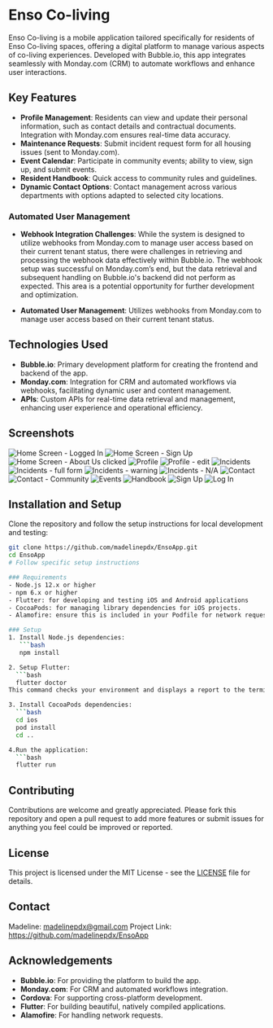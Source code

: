 # Enso Co-living

Enso Co-living is a mobile application tailored specifically for residents of Enso Co-living spaces, offering a digital platform to manage various aspects of co-living experiences. Developed with Bubble.io, this app integrates seamlessly with Monday.com (CRM) to automate workflows and enhance user interactions.

## Key Features

- **Profile Management**: Residents can view and update their personal information, such as contact details and contractual documents. Integration with Monday.com ensures real-time data accuracy.
- **Maintenance Requests**: Submit incident request form for all housing issues (sent to Monday.com).
- **Event Calendar**: Participate in community events; ability to view, sign up, and submit events.
- **Resident Handbook**: Quick access to community rules and guidelines.
- **Dynamic Contact Options**: Contact management across various departments with options adapted to selected city locations.
### Automated User Management
- **Webhook Integration Challenges**: While the system is designed to utilize webhooks from Monday.com to manage user access based on their current tenant status, there were challenges in retrieving and processing the webhook data effectively within Bubble.io. The webhook setup was successful on Monday.com’s end, but the data retrieval and subsequent handling on Bubble.io's backend did not perform as expected. This area is a potential opportunity for further development and optimization.

- **Automated User Management**: Utilizes webhooks from Monday.com to manage user access based on their current tenant status.

## Technologies Used

- **Bubble.io**: Primary development platform for creating the frontend and backend of the app.
- **Monday.com**: Integration for CRM and automated workflows via webhooks, facilitating dynamic user and content management.
- **APIs**: Custom APIs for real-time data retrieval and management, enhancing user experience and operational efficiency.

## Screenshots
![Home Screen - Logged In](screenshots/homepage-logged-in(iPhone%20SE).png)
![Home Screen - Sign Up](screenshots/homepage-not-logged-in(iphone%20SE).png)
![Home Screen - About Us clicked](screenshots/homepage-about-us-clicked%20(iPhone%20SE).png)
![Profile](screenshots/profile(iPhone%20XR).png)
![Profile - edit](screenshots/profile-edit(iPhone%20SE).png)
![Incidents](screenshots/incidents(iPhone%20XR).png)
![Incidents - full form](screenshots/incident3%20(iPhone%20SE).png)
![Incidents - warning](screenshots/incident4(iPhone%20SE).png)
![Incidents - N/A](screenshots/incident2(iPhone%20SE).png)
![Contact](screenshots/contact(iPhone%2014).png)
![Contact - Community](screenshots/contact-community(iPhone%20XR).png)
![Events](screenshots/events%20(iPhone%20XR).png)
![Handbook](screenshots/handbook%20(iPhone%20XR).png)
![Sign Up](screenshots/sign-up(iPhone%20SE).png)
![Log In](screenshots/Login(iPhone%20SE).png)

## Installation and Setup

Clone the repository and follow the setup instructions for local development and testing:

```bash
git clone https://github.com/madelinepdx/EnsoApp.git
cd EnsoApp
# Follow specific setup instructions

### Requirements
- Node.js 12.x or higher
- npm 6.x or higher
- Flutter: for developing and testing iOS and Android applications
- CocoaPods: for managing library dependencies for iOS projects.
- Alamofire: ensure this is included in your Podfile for network requests.

### Setup
1. Install Node.js dependencies:
   ```bash
   npm install

2. Setup Flutter:
  ```bash
  flutter doctor
This command checks your environment and displays a report to the terminal window. The Dart SDK is bundled with Flutter; it is not necessary to install Dart separately. Make sure your environment is set up according to the output from flutter doctor.

3. Install CocoaPods dependencies:
  ```bash
  cd ios
  pod install
  cd ..

4.Run the application:
  ```bash
  flutter run
   ```

## Contributing
Contributions are welcome and greatly appreciated. Please fork this repository and open a pull request to add more features or submit issues for anything you feel could be improved or reported.

## License
This project is licensed under the MIT License - see the [LICENSE](LICENSE) file for details.
## Contact
Madeline: madelinepdx@gmail.com
Project Link: https://github.com/madelinepdx/EnsoApp

## Acknowledgements
- **Bubble.io**: For providing the platform to build the app.
- **Monday.com**: For CRM and automated workflows integration.
- **Cordova**: For supporting cross-platform development.
- **Flutter**: For building beautiful, natively compiled applications.
- **Alamofire**: For handling network requests.
